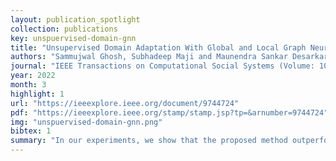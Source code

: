 ```yaml
---
layout: publication_spotlight
collection: publications
key: unspuervised-domain-gnn
title: "Unsupervised Domain Adaptation With Global and Local Graph Neural Networks Under Limited Supervision and Its Application to Disaster Response"
authors: "Sammujwal Ghosh, Subhadeep Maji and Maunendra Sankar Desarkar"
journal: "IEEE Transactions on Computational Social Systems (Volume: 10, Issue: 2, April 2023)"
year: 2022
month: 3
highlight: 1
url: "https://ieeexplore.ieee.org/document/9744724"
pdf: "https://ieeexplore.ieee.org/stamp/stamp.jsp?tp=&arnumber=9744724"
img: "unspuervised-domain-gnn.png"
bibtex: 1
summary: "In our experiments, we show that the proposed method outperforms state-of-the-art techniques by 2.74% weighted F1 score on average on two standard public datasets in the area of disaster management. We also report experimental results for granular actionable multilabel classification datasets in disaster domain for the first time, on which we outperform BERT by 3.00% on average w.r.t. weighted F1."
---
```

